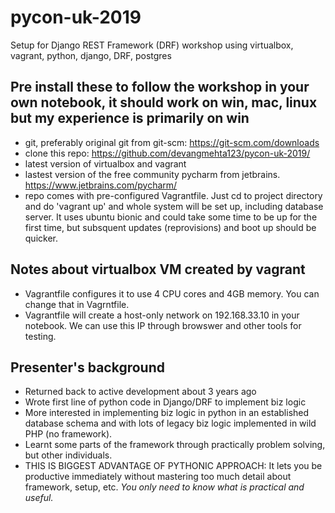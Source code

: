 # pycon-uk-2019
Setup for Django REST Framework (DRF) workshop using virtualbox, vagrant, python, django, DRF, postgres

## Pre install these to follow the workshop in your own notebook, it should work on win, mac, linux but my experience is primarily on win
* git, preferably original git from git-scm: https://git-scm.com/downloads
* clone this repo: https://github.com/devangmehta123/pycon-uk-2019/
* latest version of virtualbox and vagrant
* lastest version of the free community pycharm from jetbrains. https://www.jetbrains.com/pycharm/
* repo comes with pre-configured Vagrantfile. Just cd to project directory and do 'vagrant up' and whole system will be
 set up, including database server. It uses ubuntu bionic and could take
some time to be up for the first time, but subsquent updates (reprovisions) and boot up should be quicker.

## Notes about virtualbox VM created by vagrant
* Vagrantfile configures it to use 4 CPU cores and 4GB memory. You can change that in Vagrntfile.
* Vagrantfile will create a host-only network on 192.168.33.10 in your notebook. We can use this IP through browswer 
and other tools for testing.

## Presenter's background
* Returned back to active development about 3 years ago
* Wrote first line of python code in Django/DRF to implement biz logic
* More interested in implementing biz logic in python in an established database schema and with lots of legacy biz
logic implemented in wild PHP (no framework).
* Learnt some parts of the framework through practically problem solving, but other individuals. 
* THIS IS BIGGEST ADVANTAGE OF PYTHONIC APPROACH: It lets you be productive immediately without mastering too much
detail about framework, setup, etc. *You only need to know what is practical and useful.*
